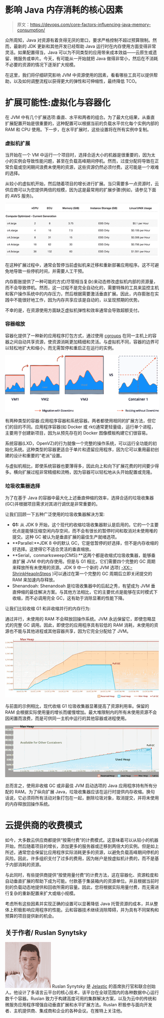 # 影响 Java 内存消耗的核心因素

> 原文：<https://devops.com/core-factors-influencing-java-memory-consumption/>

众所周知，Java 对资源有着贪得无厌的胃口，要求严格控制不超过预算限制。然而，最新的 JDK 更新和其他开发已经帮助 Java 运行时在内存使用方面变得非常灵活。如果配置得当，Java 可以为不同类型的应用带来成本效益——云原生或遗留、微服务或单片。今天，有可能从一开始就把 Java 做得非常小，然后在不消耗不必要的资源的情况下逐渐扩大规模。

在这里，我们将仔细研究影响 JVM 中资源使用的因素，看看哪些工具可以提供帮助，以及如何调整流程以获得更大的弹性和可伸缩性，最终降低 TCO。

# 扩展可能性:虚拟化与容器化

在 JVM 中有几个扩展选项:垂直、水平和两者的组合。为了最大化结果，从垂直扩展配置开始是很重要的，这种配置可以根据当前的负载水平优化每个实例内部的 RAM 和 CPU 使用。下一步，在水平扩展时，这些设置将在所有实例中复制。

### 虚拟机扩展

当开始在一个 VM 中运行一个项目时，选择合适大小的机器是很重要的，因为太小的实例会导致性能问题，甚至在负载高峰期间停机。然而，过度分配将导致在正常负载或空闲期间浪费未使用的资源，这些资源仍然必须付费。这可能是一个艰难的选择。

从较小的虚拟机开始，然后随着项目的增长进行扩展。当只需要多一点资源时，云供应商可以为您提供两倍的规模，因为这是最常用的扩展步骤(例如，请参见下面的 AWS 服务)。

![](img/10eca813e9884f438ab95b3c2928a170.png)

在这种扩展过程中，通常会暂停当前虚拟机来迁移和重新部署应用程序。这不可避免地导致一些停机时间，并需要人工干预。

内存膨胀提供了一种可能的方式(尽管相当复杂)来动态修改虚拟机内部的资源量，而不会导致停机。然而，这一过程不是完全自动化的，需要特殊的工具来监控主机和客户操作系统中的内存压力，然后根据需要激活垂直扩展。因此，内存膨胀在实践中不能很好地工作，因为内存共享应该是自动的，以呈现预期的优势。

不幸的是，在资源使用方面缺乏虚拟机弹性和效率通常会导致超额支付。

### 容器缩放

容器化提供了一种新的应用程序打包方式，通过使用 [cgroups](https://en.wikipedia.org/wiki/Cgroups) 在同一主机上的容器之间自动共享资源，使资源消耗更加精细和灵活。与虚拟机不同，容器的边界可以轻松地扩大和缩小，而无需暂停和重启正在运行的实例。

![](img/facc1968e65b0e22cf2a34cd097d20e9.png)

有两种类型的容器:应用程序容器和系统容器。两者都使用相同的扩展方法，但它们的目的不同。应用程序容器(如 Docker 或 rkt)通常更轻量级，运行单个进程，主要用于创建新项目，因为从预先存在的 Docker 图像模板构建它们很容易。

系统容器(LXD，OpenVZ)的行为就像一个完整的操作系统，可以运行全功能的初始化系统。这种类型的容器更适合于单片和遗留应用程序，因为它可以重用最初创建的设计和重要的“老派”设置。

与虚拟机相比，即使系统容器也要薄得多，因此向上和向下扩展花费的时间要少得多。横向扩展过程非常精细和流畅，因为容器可以轻松地从头开始配置或克隆。

### 垃圾收集器选择

为了在基于 Java 的容器中最大化上述垂直伸缩的效率，选择合适的垃圾收集器(GC)并根据项目需求对其进行调优是非常重要的。

让我们回顾一下五种广泛使用的垃圾收集器解决方案:

*   **G1:** 从 JDK 9 开始，这个现代的收缩垃圾收集器默认是启用的。它的一个主要优点是能够压缩空闲内存空间，而不会有很长的暂停时间和取消对未使用堆的提交。这种 GC 被认为是垂直扩展的最佳生产就绪选项。
*   **Parallel:**JDK 8 中的默认 GC，它是低暂停的好选择，但不是内存收缩的好选择。这使得它不适合灵活的垂直缩放。
*   **Serial，conmarksweep(CMS):**这两个都是收缩式垃圾收集器，能够垂直扩展 JVM 中的内存使用。但是与 G1 相比，它们需要四个完整的 GC 周期来释放所有未使用的资源。JDK 9 中一个新的 JVM 选项( [-XX:-ShrinkHeapInSteps](https://bugs.openjdk.java.net/browse/JDK-8146436) )可以通过在第一个完整的 GC 周期后立即关闭提交的 RAM 来加速内存释放。
*   Shenandoah: Shenandoah 是垃圾收集器中的后起之秀，有望成为 JVM 垂直伸缩的最佳解决方案。与其他方法相比，它的主要优点是能够在实时模式下收缩，而不必调用完全 GC，这有助于消除显著的性能下降。

让我们比较收缩 G1 和非收缩并行的内存行为:

通过并行，未使用的 RAM 不会释放回操作系统。JVM 永远保留它，即使忽略显式的完整 GC 调用。因此，即使您的应用程序具有较低的 RAM 消耗，未使用的资源也不能与其他进程或其他容器共享，因为它完全分配给了 JVM。

![](img/a1131b2f971cb37e53072f28807a05f2.png)

与前面的示例相比，现代收缩 G1 垃圾收集器显著提高了资源利用率。保留的 RAM 会根据实际使用量的增长而缓慢增加。最大堆限制内的所有未使用资源不会因闲置而浪费，而是可供同一主机中运行的其他容器或进程使用。

![](img/7d76be19658f60d927d525072b2f5879.png)

总而言之，使用非收缩 GC 或非最佳 JVM 启动选项的 Java 应用程序持有所有分配的 RAM。为了纵向扩展 Java，垃圾收集器应该在运行时提供内存收缩。换句话说，它必须将所有活动对象打包在一起，删除垃圾对象，取消提交，并将未使用的内存释放回操作系统。

# 云提供商的收费模式

如今，大多数云供应商都提供“按需付费”的计费模式。这意味着可以从较小的机器开始，然后随着项目的增长，添加更多的服务器或迁移到两倍大的实例。但是如上所述，通常您会保留比应用程序实际消耗更多的资源，以避免负载高峰期间停机的风险。因此，许多组织支付了过多的费用，因为帐户是按虚拟机计费的，而不是基于内部消耗的资源。

与此同时，有些提供商提供“按使用量付费”的计费方法，这在容器化、资源粒度和自动垂直扩展的帮助下成为可能。付款基于集装箱内的资源单位。并且根据当前时刻的负载动态地提供和回收所需的容量。因此，您将根据实际用量付费，而无需进行复杂的重新配置来扩大或缩小规模。

考虑所有这些因素并实现正确的设置可以显著降低 Java 托管资源的成本，并从整体上积极影响应用程序的性能。云和容器技术继续消除障碍，并为具有不同架构和预算的项目提供新的机会。

## 关于作者/ Ruslan Synytsky

![](img/73d6e5264f802f706af12f252d38c397.png) Ruslan Synytsky 是 [Jelastic](https://jelastic.com/) 的首席执行官和联合创始人。他设计了多语言云平台的核心技术，该平台在全球范围内的各种数据中心运行数千个容器。Ruslan 致力于构建高度可用的集群解决方案，以及为云中的传统和微服务应用程序增强自动垂直扩展和水平扩展方法。Ruslan 积极参与面向开发者、主机提供商、集成商和企业的各种会议。在推特上关注他。
